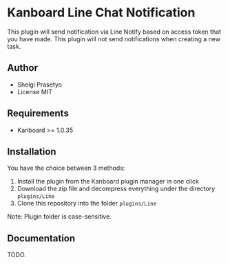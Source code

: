 Kanboard Line Chat Notification
==============================

This plugin will send notification via Line Notify based on access token that you have made. This plugin will not send notifications when creating a new task.

Author
------

- Shelgi Prasetyo
- License MIT

Requirements
------------

- Kanboard >= 1.0.35

Installation
------------

You have the choice between 3 methods:

1. Install the plugin from the Kanboard plugin manager in one click
2. Download the zip file and decompress everything under the directory `plugins/Line`
3. Clone this repository into the folder `plugins/Line`

Note: Plugin folder is case-sensitive.

Documentation
-------------

TODO.
